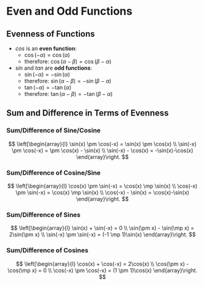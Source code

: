 # Even and Odd Functions

## Evenness of Functions

 - $cos$ is an **even function**:
   - $\cos(-\alpha) = \cos(\alpha)$
   - therefore: $\cos(\alpha-\beta) = \cos(\beta-\alpha)$
- $sin$ and $tan$ are **odd functions**:
  - $\sin(-\alpha) = -\sin(\alpha)$
  - therefore: $\sin(\alpha-\beta) = -\sin(\beta-\alpha)$
  - $\tan(-\alpha) = -\tan(\alpha)$
  - therefore: $\tan(\alpha-\beta) = -\tan(\beta-\alpha)$

## Sum and Difference in Terms of Evenness

### Sum/Difference of Sine/Cosine

$$
\left[\begin{array}{l}
\sin(x) \pm \cos(-x) = \sin(x) \pm \cos(x)
\\
\sin(-x) \pm \cos(-x) = \pm \cos(x) - \sin(x)
\\
\sin(-x) - \cos(x) = -\sin(x)-\cos(x)
\end{array}\right.
$$

### Sum/Difference of Cosine/Sine

$$
\left[\begin{array}{l}
\cos(x) \pm \sin(-x) = \cos(x) \mp \sin(x)
\\
\cos(-x) \pm \sin(-x) = \cos(x) \mp \sin(x)
\\
\cos(-x) - \sin(x) = \cos(x)-\sin(x)
\end{array}\right.
$$

### Sum/Difference of Sines

$$
\left[\begin{array}{l}
\sin(x) + \sin(-x) = 0
\\
\sin(\pm x) - \sin(\mp x) = 2\sin(\pm x)
\\
\sin(-x) \pm \sin(-x) = (-1 \mp 1)\sin(x)
\end{array}\right.
$$

### Sum/Difference of Cosines

$$
\left[\begin{array}{l}
\cos(x) + \cos(-x) = 2\cos(x)
\\
\cos(\pm x) - \cos(\mp x) = 0
\\
\cos(-x) \pm \cos(-x) = (1 \pm 1)\cos(x)
\end{array}\right.
$$
